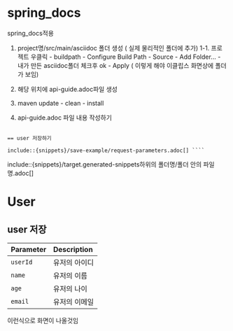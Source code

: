 # spring_docs
spring_docs적용

1. project명/src/main/asciidoc 폴더 생성 ( 실제 물리적인 폴더에 추가)
1-1. 프로젝트 우클릭 - buildpath - Configure Build Path - Source - Add Folder... - 내가 만든 asciidoc폴더 체크후 ok - Apply ( 이렇게 해야 이클립스 화면상에 폴더가 보임)
2. 해당 위치에 api-guide.adoc파일 생성
3. maven update - clean - install

4. api-guide.adoc 파일 내용 작성하기

````= User

== user 저장하기

include::{snippets}/save-example/request-parameters.adoc[] ````
````

include::{snippets}/target.generated-snippets하위의 폴더명/폴더 안의 파일명.adoc[]

# User

## user 저장

| Parameter | Description   |
| :-------- | :------------ |
| `userId`  | 유저의 아이디 |
| `name`    | 유저의 이름   |
| `age`     | 유저의 나이   |
| `email`   | 유저의 이메일 |    

이런식으로 화면이 나올것임





